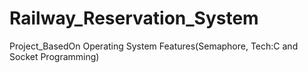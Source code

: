 # Railway_Reservation_System
Project_BasedOn Operating System Features(Semaphore, Tech:C and Socket Programming)
